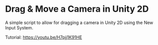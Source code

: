 # Drag & Move a Camera in Unity 2D

A simple script to allow for dragging a camera in Unity 2D using the New Input System.

Tutorial: https://youtu.be/H7pjj1K91HE
